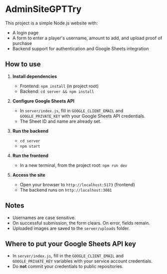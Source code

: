 # AdminSiteGPTTry

This project is a simple Node.js website with:
- A login page
- A form to enter a player's username, amount to add, and upload proof of purchase
- Backend support for authentication and Google Sheets integration

## How to use

1. **Install dependencies**
   - Frontend: `npm install` (in project root)
   - Backend: `cd server && npm install`

2. **Configure Google Sheets API**
   - In `server/index.js`, fill in `GOOGLE_CLIENT_EMAIL` and `GOOGLE_PRIVATE_KEY` with your Google Sheets API credentials.
   - The Sheet ID and name are already set.

3. **Run the backend**
   - `cd server`
   - `npm start`

4. **Run the frontend**
   - In a new terminal, from the project root: `npm run dev`

5. **Access the site**
   - Open your browser to `http://localhost:5173` (frontend)
   - The backend runs on `http://localhost:3001`

## Notes
- Usernames are case sensitive.
- On successful submission, the form clears. On error, fields remain.
- Uploaded images are saved to the `server/uploads` folder.

## Where to put your Google Sheets API key
- In `server/index.js`, fill in the `GOOGLE_CLIENT_EMAIL` and `GOOGLE_PRIVATE_KEY` variables with your service account credentials.
- Do **not** commit your credentials to public repositories.
